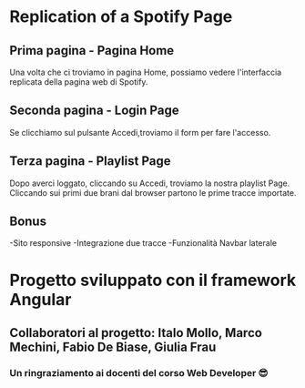 # Replication of a Spotify Page 

## Prima pagina - Pagina Home
Una volta che ci troviamo in pagina Home, possiamo vedere l'interfaccia replicata della pagina web di Spotify.

## Seconda pagina - Login Page
Se clicchiamo sul pulsante Accedi,troviamo il form per fare l'accesso.

## Terza pagina - Playlist Page
Dopo averci loggato, cliccando su Accedi, troviamo la nostra playlist Page.
Cliccando sui primi due brani dal browser partono le prime tracce importate.

## Bonus
-Sito responsive
-Integrazione due tracce
-Funzionalità Navbar laterale

# Progetto sviluppato con il framework Angular
## Collaboratori al progetto: Italo Mollo, Marco Mechini, Fabio De Biase, Giulia Frau
### Un ringraziamento ai docenti del corso Web Developer 😎
